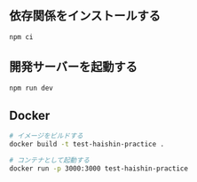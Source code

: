 ## 依存関係をインストールする

```bash
npm ci
```

## 開発サーバーを起動する

```bash
npm run dev
```

## Docker

```bash
# イメージをビルドする
docker build -t test-haishin-practice .

# コンテナとして起動する
docker run -p 3000:3000 test-haishin-practice
```
